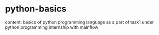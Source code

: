 # python-basics
content: basics of python programming language
as a part of task1 under python programming internship with mainflow
